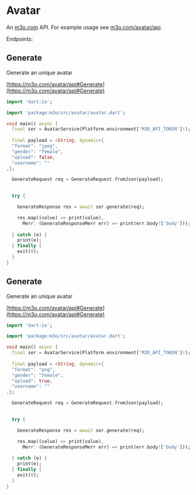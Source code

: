 # Avatar

An [m3o.com](https://m3o.com) API. For example usage see [m3o.com/avatar/api](https://m3o.com/avatar/api).

Endpoints:

## Generate

Generate an unique avatar


[https://m3o.com/avatar/api#Generate](https://m3o.com/avatar/api#Generate)

```dart
import 'dart:io';

import 'package:m3o/src/avatar/avatar.dart';

void main() async {
  final ser = AvatarService(Platform.environment['M3O_API_TOKEN']!);
 
  final payload = <String, dynamic>{
  "format": "jpeg",
  "gender": "female",
  "upload": false,
  "username": ""
,};

  GenerateRequest req = GenerateRequest.fromJson(payload);

  
  try {

	GenerateResponse res = await ser.generate(req);

    res.map((value) => print(value),
	  Merr: (GenerateResponseMerr err) => print(err.body!['body']));	
  
  } catch (e) {
    print(e);
  } finally {
    exit(0);
  }
}
```
## Generate

Generate an unique avatar


[https://m3o.com/avatar/api#Generate](https://m3o.com/avatar/api#Generate)

```dart
import 'dart:io';

import 'package:m3o/src/avatar/avatar.dart';

void main() async {
  final ser = AvatarService(Platform.environment['M3O_API_TOKEN']!);
 
  final payload = <String, dynamic>{
  "format": "png",
  "gender": "female",
  "upload": true,
  "username": ""
,};

  GenerateRequest req = GenerateRequest.fromJson(payload);

  
  try {

	GenerateResponse res = await ser.generate(req);

    res.map((value) => print(value),
	  Merr: (GenerateResponseMerr err) => print(err.body!['body']));	
  
  } catch (e) {
    print(e);
  } finally {
    exit(0);
  }
}
```
